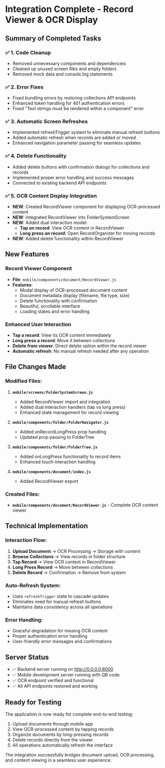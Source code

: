 # Integration Complete - Record Viewer & OCR Display

## Summary of Completed Tasks

### ✅ 1. Code Cleanup
- Removed unnecessary components and dependencies
- Cleaned up unused screen files and empty folders
- Removed mock data and console.log statements

### ✅ 2. Error Fixes
- Fixed bundling errors by restoring collections API endpoints
- Enhanced token handling for 401 authentication errors
- Fixed "Text strings must be rendered within a <Text> component" error

### ✅ 3. Automatic Screen Refreshes
- Implemented refreshTrigger system to eliminate manual refresh buttons
- Added automatic refresh when records are added or moved
- Enhanced navigation parameter passing for seamless updates

### ✅ 4. Delete Functionality
- Added delete buttons with confirmation dialogs for collections and records
- Implemented proper error handling and success messages
- Connected to existing backend API endpoints

### ✅ 5. OCR Content Display Integration
- **NEW**: Created RecordViewer component for displaying OCR-processed content
- **NEW**: Integrated RecordViewer into FolderSystemScreen
- **NEW**: Added dual interaction model:
  - **Tap on record**: View OCR content in RecordViewer
  - **Long press on record**: Open RecordOrganizer for moving records
- **NEW**: Added delete functionality within RecordViewer

## New Features

### Record Viewer Component
- **File**: `mobile/components/document/RecordViewer.js`
- **Features**:
  - Modal display of OCR-processed document content
  - Document metadata display (filename, file type, size)
  - Delete functionality with confirmation
  - Beautiful, scrollable interface
  - Loading states and error handling

### Enhanced User Interaction
- **Tap a record**: View its OCR content immediately
- **Long press a record**: Move it between collections
- **Delete from viewer**: Direct delete option within the record viewer
- **Automatic refresh**: No manual refresh needed after any operation

## File Changes Made

### Modified Files:
1. **`mobile/screens/FolderSystemScreen.js`**
   - Added RecordViewer import and integration
   - Added dual interaction handlers (tap vs long press)
   - Enhanced state management for record viewing

2. **`mobile/components/folder/FolderNavigator.js`**
   - Added onRecordLongPress prop handling
   - Updated prop passing to FolderTree

3. **`mobile/components/folder/FolderTree.js`**
   - Added onLongPress functionality to record items
   - Enhanced touch interaction handling

4. **`mobile/components/document/index.js`**
   - Added RecordViewer export

### Created Files:
- **`mobile/components/document/RecordViewer.js`** - Complete OCR content viewer

## Technical Implementation

### Interaction Flow:
1. **Upload Document** → OCR Processing → Storage with content
2. **Browse Collections** → View records in folder structure
3. **Tap Record** → View OCR content in RecordViewer
4. **Long Press Record** → Move between collections
5. **Delete Record** → Confirmation → Remove from system

### Auto-Refresh System:
- Uses `refreshTrigger` state to cascade updates
- Eliminates need for manual refresh buttons
- Maintains data consistency across all operations

### Error Handling:
- Graceful degradation for missing OCR content
- Proper authentication error handling
- User-friendly error messages and confirmations

## Server Status
- ✅ Backend server running on http://0.0.0.0:8000
- ✅ Mobile development server running with QR code
- ✅ OCR endpoint verified and functional
- ✅ All API endpoints restored and working

## Ready for Testing

The application is now ready for complete end-to-end testing:
1. Upload documents through mobile app
2. View OCR-processed content by tapping records
3. Organize documents by long-pressing records
4. Delete records directly from the viewer
5. All operations automatically refresh the interface

The integration successfully bridges document upload, OCR processing, and content viewing in a seamless user experience.
